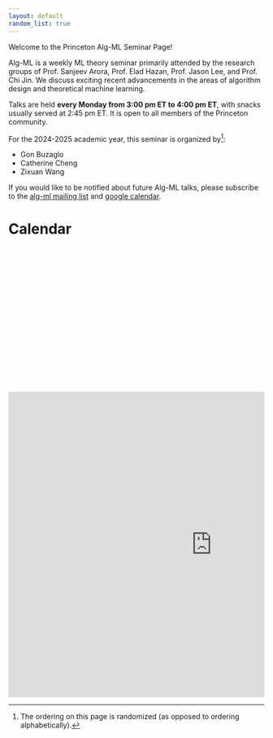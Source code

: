 ```yaml
---
layout: default
random_list: true
---
```


Welcome to the Princeton Alg-ML Seminar Page! 

Alg-ML is a weekly ML theory seminar primarily attended by the research groups of Prof. Sanjeev Arora, Prof. Elad Hazan, Prof. Jason Lee, and Prof. Chi Jin. 
We discuss exciting recent advancements in the areas of algorithm design and theoretical machine learning. 

Talks are held **every Monday from 3:00 pm ET to 4:00 pm ET**, with snacks usually served at 2:45 pm ET. It is open to all members of the Princeton community. 

For the 2024-2025 academic year, this seminar is organized by[^1]:
<ul id="namesList">
    <li>Gon Buzaglo</li>
    <li>Catherine Cheng</li>
    <li>Zixuan Wang</li>
</ul>


If you would like to be notified about future Alg-ML talks, please subscribe to the [alg-ml mailing list](https://lists.cs.princeton.edu/mailman/listinfo/alg-ml-reading-group) and [google calendar](https://calendar.google.com/calendar/u/1?cid=Y185ZWQxMzVmOGMxN2JjZmNhYjAyOTk3ZGU0YTg0YzRhZDkyMjE1NTcwMGRhZjg1YjgzODJjZmUzNTBhNTk0MTQ3QGdyb3VwLmNhbGVuZGFyLmdvb2dsZS5jb20).


# Calendar
<!--<div class="responsive-iframe-container">
    <iframe src="https://calendar.google.com/calendar/embed?src=c_9ed135f8c17bcfcab02997de4a84c4ad922155700daf85b8382cfe350a594147%40group.calendar.google.com&ctz=America%2FNew_York" allowfullscreen></iframe>
</div>-->

<div style="position: relative; overflow: hidden; width: 100%; padding-top: 56.25%;">
    <iframe src="https://calendar.google.com/calendar/embed?src=c_9ed135f8c17bcfcab02997de4a84c4ad922155700daf85b8382cfe350a594147%40group.calendar.google.com&ctz=America%2FNew_York" style="border: 0" width="800" height="600" frameborder="0" scrolling="no"></iframe>
</div>
<!-- <iframe src="https://calendar.google.com/calendar/embed?src=c_9ed135f8c17bcfcab02997de4a84c4ad922155700daf85b8382cfe350a594147%40group.calendar.google.com&ctz=America%2FNew_York" style="border: 0" width="800" height="600" frameborder="0" scrolling="no"></iframe>
width=device-width -->


[^1]: The ordering on this page is randomized (as opposed to ordering alphabetically).  
